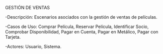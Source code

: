 GESTIÓN DE VENTAS

-Descripción:
	Escenarios asociados con la gestión de ventas de películas.

-Casos de Uso:
	Comprar Película, Reservar Película, Identificar Socio, Comprobar Disponibilidad, Pagar en Cuenta, Pagar en Metálico, Pagar con Tarjeta.

-Actores:
	Usuario, Sistema.
